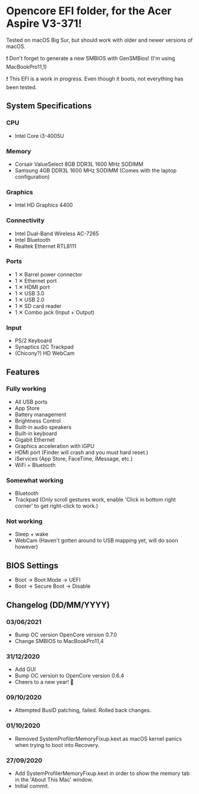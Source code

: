 # Opencore EFI folder, for the Acer Aspire V3-371!

Tested on macOS Big Sur, but should work with older and newer versions of macOS.

:exclamation: Don't forget to generate a new SMBIOS with GenSMBios! (I'm using MacBookPro11,1)

:exclamation: This EFI is a work in progress. Even though it boots, not everything has been tested.

## System Specifications

### CPU
* Intel Core i3-4005U
### Memory
* Corsair ValueSelect 8GB DDR3L 1600 MHz SODIMM
* Samsung 4GB DDR3L 1600 MHz SODIMM (Comes with the laptop configuration)
### Graphics
* Intel HD Graphics 4400
### Connectivity
* Intel Dual-Band Wireless AC-7265
* Intel Bluetooth
* Realtek Ethernet RTL8111
### Ports
* 1 ✕ Barrel power connector
* 1 ✕ Ethernet port
* 1 ✕ HDMI port
* 1 ✕ USB 3.0
* 1 ✕ USB 2.0
* 1 ✕ SD card reader
* 1 ✕ Combo jack (Input + Output)
### Input
* PS/2 Keyboard
* Synaptics I2C Trackpad
* (Chicony?) HD WebCam


## Features


### Fully working
* All USB ports
* App Store
* Battery management
* Brightness Control
* Built-in audio speakers
* Built-in keyboard
* Gigabit Ethernet
* Graphics acceleration with iGPU
* HDMI port (Finder will crash and you must hard reset.)
* iServices (App Store, FaceTime, iMessage, etc.)
* WiFi + Bluetooth

### Somewhat working
* Bluetooth
* Trackpad (Only scroll gestures work, enable 'Click in bottom right corner' to get right-click to work.)
### Not working
* Sleep + wake
* WebCam (Haven't gotten around to USB mapping yet, will do soon however)

## BIOS Settings


* Boot → Boot Mode → UEFI
* Boot → Secure Boot → Disable


## Changelog (DD/MM/YYYY)

### 03/06/2021
* Bump OC version OpenCore version 0.7.0
* Change SMBIOS to MacBookPro11,4

### 31/12/2020
* Add GUI
* Bump OC version to OpenCore version 0.6.4
* Cheers to a new year! 🥂

### 09/10/2020
* Attempted BusID patching, failed. Rolled back changes.

### 01/10/2020
* Removed SystemProfilerMemoryFixup.kext as macOS kernel panics when trying to boot into Recovery.

### 27/09/2020
* Add SystemProfilerMemoryFixup.kext in order to show the memory tab in the 'About This Mac' window.
* Initial commit.
